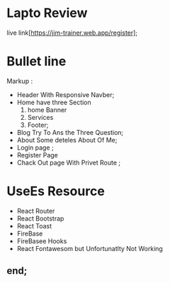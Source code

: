 # Lapto Review

live link[https://jim-trainer.web.app/register];

# Bullet line
Markup :
* Header
    With Responsive Navber;
 * Home 
    have three Section 
   1. home Banner
   2. Services
   3. Footer;
* Blog
   Try To Ans the Three Question;
* About 
    Some deteles About Of Me;
*  Login page ;
* Register Page
* Chack Out page With Privet Route
      ;
# UseEs Resource 
* React Router
* React Bootstrap
* React Toast 
* FireBase 
* FireBasee Hooks
* React Fontawesom but Unfortunatlty Not Working

## end;